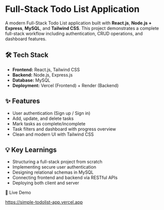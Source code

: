# Full-Stack Todo List Application

A modern Full-Stack Todo List application built with **React.js**, **Node.js + Express**, **MySQL**, and **Tailwind CSS**. This project demonstrates a complete full-stack workflow including authentication, CRUD operations, and dashboard features.

## 🛠 Tech Stack

- **Frontend:** React.js, Tailwind CSS  
- **Backend:** Node.js, Express.js  
- **Database:** MySQL  
- **Deployment:** Vercel (Frontend) + Render (Backend)  

## ✨ Features

- User authentication (Sign up / Sign in)  
- Add, update, and delete tasks  
- Mark tasks as complete/incomplete  
- Task filters and dashboard with progress overview  
- Clean and modern UI with Tailwind CSS  

## 💡 Key Learnings

- Structuring a full-stack project from scratch  
- Implementing secure user authentication  
- Designing relational schemas in MySQL  
- Connecting frontend and backend via RESTful APIs  
- Deploying both client and server
  
🔗 Live Demo

https://simple-todolist-app.vercel.app


